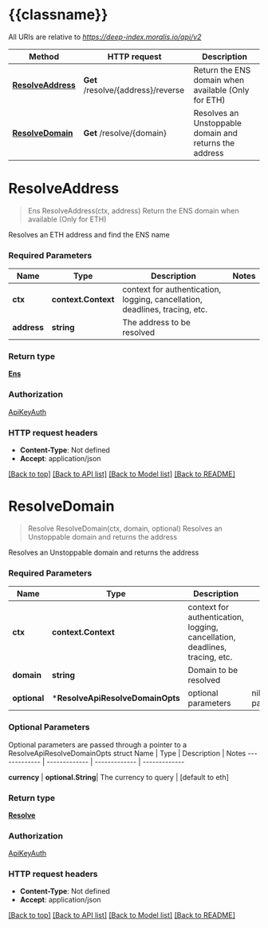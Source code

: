 # {{classname}}

All URIs are relative to *https://deep-index.moralis.io/api/v2*

Method | HTTP request | Description
------------- | ------------- | -------------
[**ResolveAddress**](ResolveApi.md#ResolveAddress) | **Get** /resolve/{address}/reverse | Return the ENS domain when available (Only for ETH)
[**ResolveDomain**](ResolveApi.md#ResolveDomain) | **Get** /resolve/{domain} | Resolves an Unstoppable domain and returns the address

# **ResolveAddress**
> Ens ResolveAddress(ctx, address)
Return the ENS domain when available (Only for ETH)

Resolves an ETH address and find the ENS name 

### Required Parameters

Name | Type | Description  | Notes
------------- | ------------- | ------------- | -------------
 **ctx** | **context.Context** | context for authentication, logging, cancellation, deadlines, tracing, etc.
  **address** | **string**| The address to be resolved | 

### Return type

[**Ens**](ens.md)

### Authorization

[ApiKeyAuth](../README.md#ApiKeyAuth)

### HTTP request headers

 - **Content-Type**: Not defined
 - **Accept**: application/json

[[Back to top]](#) [[Back to API list]](../README.md#documentation-for-api-endpoints) [[Back to Model list]](../README.md#documentation-for-models) [[Back to README]](../README.md)

# **ResolveDomain**
> Resolve ResolveDomain(ctx, domain, optional)
Resolves an Unstoppable domain and returns the address

Resolves an Unstoppable domain and returns the address 

### Required Parameters

Name | Type | Description  | Notes
------------- | ------------- | ------------- | -------------
 **ctx** | **context.Context** | context for authentication, logging, cancellation, deadlines, tracing, etc.
  **domain** | **string**| Domain to be resolved | 
 **optional** | ***ResolveApiResolveDomainOpts** | optional parameters | nil if no parameters

### Optional Parameters
Optional parameters are passed through a pointer to a ResolveApiResolveDomainOpts struct
Name | Type | Description  | Notes
------------- | ------------- | ------------- | -------------

 **currency** | **optional.String**| The currency to query | [default to eth]

### Return type

[**Resolve**](resolve.md)

### Authorization

[ApiKeyAuth](../README.md#ApiKeyAuth)

### HTTP request headers

 - **Content-Type**: Not defined
 - **Accept**: application/json

[[Back to top]](#) [[Back to API list]](../README.md#documentation-for-api-endpoints) [[Back to Model list]](../README.md#documentation-for-models) [[Back to README]](../README.md)

